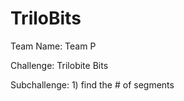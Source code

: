 # TriloBits

<p>Team Name: Team P
<p>Challenge: Trilobite Bits
<p>Subchallenge: 1) find the # of segments
